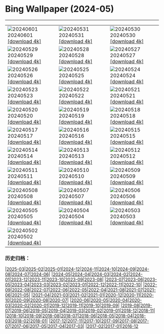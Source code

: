 # Bing Wallpaper (2024-05)
**************

<table><tr><td><img class="wallpaper" src="https://www.bing.com/th?id=OHR.PrideMonthSF_JA-JP2832342132_1920x1080.jpg" alt="20240601"> 20240601 <a class="wallpaper_link" href="https://www.bing.com/th?id=OHR.PrideMonthSF_JA-JP2832342132_UHD.jpg">[download 4k]</a></td><td><img class="wallpaper" src="https://www.bing.com/th?id=OHR.YorkshireDalesNP_JA-JP2753526222_1920x1080.jpg" alt="20240531"> 20240531 <a class="wallpaper_link" href="https://www.bing.com/th?id=OHR.YorkshireDalesNP_JA-JP2753526222_UHD.jpg">[download 4k]</a></td><td><img class="wallpaper" src="https://www.bing.com/th?id=OHR.Everglades90th_JA-JP3090725626_1920x1080.jpg" alt="20240530"> 20240530 <a class="wallpaper_link" href="https://www.bing.com/th?id=OHR.Everglades90th_JA-JP3090725626_UHD.jpg">[download 4k]</a></td></tr><tr><td><img class="wallpaper" src="https://www.bing.com/th?id=OHR.MullOtter_JA-JP2913567009_1920x1080.jpg" alt="20240529"> 20240529 <a class="wallpaper_link" href="https://www.bing.com/th?id=OHR.MullOtter_JA-JP2913567009_UHD.jpg">[download 4k]</a></td><td><img class="wallpaper" src="https://www.bing.com/th?id=OHR.MeteoraMonastery_JA-JP2717990749_1920x1080.jpg" alt="20240528"> 20240528 <a class="wallpaper_link" href="https://www.bing.com/th?id=OHR.MeteoraMonastery_JA-JP2717990749_UHD.jpg">[download 4k]</a></td><td><img class="wallpaper" src="https://www.bing.com/th?id=OHR.HedgehogMeadow_JA-JP0023153078_1920x1080.jpg" alt="20240527"> 20240527 <a class="wallpaper_link" href="https://www.bing.com/th?id=OHR.HedgehogMeadow_JA-JP0023153078_UHD.jpg">[download 4k]</a></td></tr><tr><td><img class="wallpaper" src="https://www.bing.com/th?id=OHR.MethowWildflowers_JA-JP2117575252_1920x1080.jpg" alt="20240526"> 20240526 <a class="wallpaper_link" href="https://www.bing.com/th?id=OHR.MethowWildflowers_JA-JP2117575252_UHD.jpg">[download 4k]</a></td><td><img class="wallpaper" src="https://www.bing.com/th?id=OHR.MoroccoBenhaddou_JA-JP1858999164_1920x1080.jpg" alt="20240525"> 20240525 <a class="wallpaper_link" href="https://www.bing.com/th?id=OHR.MoroccoBenhaddou_JA-JP1858999164_UHD.jpg">[download 4k]</a></td><td><img class="wallpaper" src="https://www.bing.com/th?id=OHR.OrdesaNationalPark_JA-JP1484731643_1920x1080.jpg" alt="20240524"> 20240524 <a class="wallpaper_link" href="https://www.bing.com/th?id=OHR.OrdesaNationalPark_JA-JP1484731643_UHD.jpg">[download 4k]</a></td></tr><tr><td><img class="wallpaper" src="https://www.bing.com/th?id=OHR.IndianStarTortoise_JA-JP1239891119_1920x1080.jpg" alt="20240523"> 20240523 <a class="wallpaper_link" href="https://www.bing.com/th?id=OHR.IndianStarTortoise_JA-JP1239891119_UHD.jpg">[download 4k]</a></td><td><img class="wallpaper" src="https://www.bing.com/th?id=OHR.SkyTree2024_JA-JP0993799568_1920x1080.jpg" alt="20240522"> 20240522 <a class="wallpaper_link" href="https://www.bing.com/th?id=OHR.SkyTree2024_JA-JP0993799568_UHD.jpg">[download 4k]</a></td><td><img class="wallpaper" src="https://www.bing.com/th?id=OHR.MalaysiaTea_JA-JP0806186041_1920x1080.jpg" alt="20240521"> 20240521 <a class="wallpaper_link" href="https://www.bing.com/th?id=OHR.MalaysiaTea_JA-JP0806186041_UHD.jpg">[download 4k]</a></td></tr><tr><td><img class="wallpaper" src="https://www.bing.com/th?id=OHR.HoneycombBee_JA-JP0520778035_1920x1080.jpg" alt="20240520"> 20240520 <a class="wallpaper_link" href="https://www.bing.com/th?id=OHR.HoneycombBee_JA-JP0520778035_UHD.jpg">[download 4k]</a></td><td><img class="wallpaper" src="https://www.bing.com/th?id=OHR.VernazzaItaly_JA-JP0110983802_1920x1080.jpg" alt="20240519"> 20240519 <a class="wallpaper_link" href="https://www.bing.com/th?id=OHR.VernazzaItaly_JA-JP0110983802_UHD.jpg">[download 4k]</a></td><td><img class="wallpaper" src="https://www.bing.com/th?id=OHR.Museum2024_JA-JP9828975611_1920x1080.jpg" alt="20240518"> 20240518 <a class="wallpaper_link" href="https://www.bing.com/th?id=OHR.Museum2024_JA-JP9828975611_UHD.jpg">[download 4k]</a></td></tr><tr><td><img class="wallpaper" src="https://www.bing.com/th?id=OHR.TarangireElephants_JA-JP9488936307_1920x1080.jpg" alt="20240517"> 20240517 <a class="wallpaper_link" href="https://www.bing.com/th?id=OHR.TarangireElephants_JA-JP9488936307_UHD.jpg">[download 4k]</a></td><td><img class="wallpaper" src="https://www.bing.com/th?id=OHR.DayOfLight_JA-JP1257596439_1920x1080.jpg" alt="20240516"> 20240516 <a class="wallpaper_link" href="https://www.bing.com/th?id=OHR.DayOfLight_JA-JP1257596439_UHD.jpg">[download 4k]</a></td><td><img class="wallpaper" src="https://www.bing.com/th?id=OHR.AoiMatsuri2024_JA-JP1018506374_1920x1080.jpg" alt="20240515"> 20240515 <a class="wallpaper_link" href="https://www.bing.com/th?id=OHR.AoiMatsuri2024_JA-JP1018506374_UHD.jpg">[download 4k]</a></td></tr><tr><td><img class="wallpaper" src="https://www.bing.com/th?id=OHR.CarlsbadNP_JA-JP0802484908_1920x1080.jpg" alt="20240514"> 20240514 <a class="wallpaper_link" href="https://www.bing.com/th?id=OHR.CarlsbadNP_JA-JP0802484908_UHD.jpg">[download 4k]</a></td><td><img class="wallpaper" src="https://www.bing.com/th?id=OHR.NamibiaCanyon_JA-JP0410618255_1920x1080.jpg" alt="20240513"> 20240513 <a class="wallpaper_link" href="https://www.bing.com/th?id=OHR.NamibiaCanyon_JA-JP0410618255_UHD.jpg">[download 4k]</a></td><td><img class="wallpaper" src="https://www.bing.com/th?id=OHR.GuanacoMother_JA-JP0047652462_1920x1080.jpg" alt="20240512"> 20240512 <a class="wallpaper_link" href="https://www.bing.com/th?id=OHR.GuanacoMother_JA-JP0047652462_UHD.jpg">[download 4k]</a></td></tr><tr><td><img class="wallpaper" src="https://www.bing.com/th?id=OHR.TexasIndigoBunting_JA-JP9651791616_1920x1080.jpg" alt="20240511"> 20240511 <a class="wallpaper_link" href="https://www.bing.com/th?id=OHR.TexasIndigoBunting_JA-JP9651791616_UHD.jpg">[download 4k]</a></td><td><img class="wallpaper" src="https://www.bing.com/th?id=OHR.MisoolRajaAmpat_JA-JP9378923555_1920x1080.jpg" alt="20240510"> 20240510 <a class="wallpaper_link" href="https://www.bing.com/th?id=OHR.MisoolRajaAmpat_JA-JP9378923555_UHD.jpg">[download 4k]</a></td><td><img class="wallpaper" src="https://www.bing.com/th?id=OHR.EmirganPark_JA-JP9127414605_1920x1080.jpg" alt="20240509"> 20240509 <a class="wallpaper_link" href="https://www.bing.com/th?id=OHR.EmirganPark_JA-JP9127414605_UHD.jpg">[download 4k]</a></td></tr><tr><td><img class="wallpaper" src="https://www.bing.com/th?id=OHR.PortMarseille_JA-JP8874439197_1920x1080.jpg" alt="20240508"> 20240508 <a class="wallpaper_link" href="https://www.bing.com/th?id=OHR.PortMarseille_JA-JP8874439197_UHD.jpg">[download 4k]</a></td><td><img class="wallpaper" src="https://www.bing.com/th?id=OHR.BlueCityIndia_JA-JP8642255541_1920x1080.jpg" alt="20240507"> 20240507 <a class="wallpaper_link" href="https://www.bing.com/th?id=OHR.BlueCityIndia_JA-JP8642255541_UHD.jpg">[download 4k]</a></td><td><img class="wallpaper" src="https://www.bing.com/th?id=OHR.TheRoachesPeakDistrict_JA-JP3004843172_1920x1080.jpg" alt="20240506"> 20240506 <a class="wallpaper_link" href="https://www.bing.com/th?id=OHR.TheRoachesPeakDistrict_JA-JP3004843172_UHD.jpg">[download 4k]</a></td></tr><tr><td><img class="wallpaper" src="https://www.bing.com/th?id=OHR.ChildrenDay2024_JA-JP8175282270_1920x1080.jpg" alt="20240505"> 20240505 <a class="wallpaper_link" href="https://www.bing.com/th?id=OHR.ChildrenDay2024_JA-JP8175282270_UHD.jpg">[download 4k]</a></td><td><img class="wallpaper" src="https://www.bing.com/th?id=OHR.JediMonastery_JA-JP7788266024_1920x1080.jpg" alt="20240504"> 20240504 <a class="wallpaper_link" href="https://www.bing.com/th?id=OHR.JediMonastery_JA-JP7788266024_UHD.jpg">[download 4k]</a></td><td><img class="wallpaper" src="https://www.bing.com/th?id=OHR.SonoranSpring_JA-JP1708087750_1920x1080.jpg" alt="20240503"> 20240503 <a class="wallpaper_link" href="https://www.bing.com/th?id=OHR.SonoranSpring_JA-JP1708087750_UHD.jpg">[download 4k]</a></td></tr><tr><td><img class="wallpaper" src="https://www.bing.com/th?id=OHR.CratersOfTheMoon_JA-JP5423756803_1920x1080.jpg" alt="20240502"> 20240502 <a class="wallpaper_link" href="https://www.bing.com/th?id=OHR.CratersOfTheMoon_JA-JP5423756803_UHD.jpg">[download 4k]</a></td><td></td><td></td></tr></table>

### 历史归档：

|[2025-03](/../2025-03/2025-03.md)|[2025-02](/../2025-02/2025-02.md)|[2025-01](/../2025-01/2025-01.md)|[2024-12](/../2024-12/2024-12.md)|[2024-11](/../2024-11/2024-11.md)|[2024-10](/../2024-10/2024-10.md)|[2024-09](/../2024-09/2024-09.md)|[2024-08](/../2024-08/2024-08.md)|[2024-07](/../2024-07/2024-07.md)|[2024-06](/../2024-06/2024-06.md)|
|[2024-05](/2024-05.md)|[2024-04](/../2024-04/2024-04.md)|[2024-03](/../2024-03/2024-03.md)|[2024-02](/../2024-02/2024-02.md)|[2024-01](/../2024-01/2024-01.md)|[2023-12](/../2023-12/2023-12.md)|[2023-11](/../2023-11/2023-11.md)|[2023-10](/../2023-10/2023-10.md)|[2023-09](/../2023-09/2023-09.md)|[2023-08](/../2023-08/2023-08.md)|
|[2023-07](/../2023-07/2023-07.md)|[2023-06](/../2023-06/2023-06.md)|[2023-05](/../2023-05/2023-05.md)|[2023-04](/../2023-04/2023-04.md)|[2023-03](/../2023-03/2023-03.md)|[2023-02](/../2023-02/2023-02.md)|[2023-01](/../2023-01/2023-01.md)|[2022-12](/../2022-12/2022-12.md)|[2022-11](/../2022-11/2022-11.md)|[2022-10](/../2022-10/2022-10.md)|
|[2022-09](/../2022-09/2022-09.md)|[2022-08](/../2022-08/2022-08.md)|[2022-07](/../2022-07/2022-07.md)|[2022-06](/../2022-06/2022-06.md)|[2022-05](/../2022-05/2022-05.md)|[2022-04](/../2022-04/2022-04.md)|[2021-08](/../2021-08/2021-08.md)|[2021-07](/../2021-07/2021-07.md)|[2021-06](/../2021-06/2021-06.md)|[2021-05](/../2021-05/2021-05.md)|
|[2021-04](/../2021-04/2021-04.md)|[2021-03](/../2021-03/2021-03.md)|[2021-02](/../2021-02/2021-02.md)|[2021-01](/../2021-01/2021-01.md)|[2020-12](/../2020-12/2020-12.md)|[2020-11](/../2020-11/2020-11.md)|[2020-10](/../2020-10/2020-10.md)|[2020-09](/../2020-09/2020-09.md)|[2020-08](/../2020-08/2020-08.md)|[2020-07](/../2020-07/2020-07.md)|
|[2020-06](/../2020-06/2020-06.md)|[2020-05](/../2020-05/2020-05.md)|[2020-04](/../2020-04/2020-04.md)|[2020-03](/../2020-03/2020-03.md)|[2020-02](/../2020-02/2020-02.md)|[2020-01](/../2020-01/2020-01.md)|[2019-12](/../2019-12/2019-12.md)|[2019-11](/../2019-11/2019-11.md)|[2019-10](/../2019-10/2019-10.md)|[2019-09](/../2019-09/2019-09.md)|
|[2019-08](/../2019-08/2019-08.md)|[2019-07](/../2019-07/2019-07.md)|[2019-06](/../2019-06/2019-06.md)|[2019-05](/../2019-05/2019-05.md)|[2019-04](/../2019-04/2019-04.md)|[2019-03](/../2019-03/2019-03.md)|[2019-02](/../2019-02/2019-02.md)|[2019-01](/../2019-01/2019-01.md)|[2018-12](/../2018-12/2018-12.md)|[2018-11](/../2018-11/2018-11.md)|
|[2018-10](/../2018-10/2018-10.md)|[2018-09](/../2018-09/2018-09.md)|[2018-08](/../2018-08/2018-08.md)|[2018-07](/../2018-07/2018-07.md)|[2018-06](/../2018-06/2018-06.md)|[2018-05](/../2018-05/2018-05.md)|[2018-04](/../2018-04/2018-04.md)|[2018-03](/../2018-03/2018-03.md)|[2018-02](/../2018-02/2018-02.md)|[2018-01](/../2018-01/2018-01.md)|
|[2017-12](/../2017-12/2017-12.md)|[2017-11](/../2017-11/2017-11.md)|[2017-10](/../2017-10/2017-10.md)|[2017-09](/../2017-09/2017-09.md)|[2017-08](/../2017-08/2017-08.md)|[2017-07](/../2017-07/2017-07.md)|[2017-06](/../2017-06/2017-06.md)|[2017-05](/../2017-05/2017-05.md)|[2017-04](/../2017-04/2017-04.md)|[2017-03](/../2017-03/2017-03.md)|
|[2017-02](/../2017-02/2017-02.md)|[2017-01](/../2017-01/2017-01.md)|[2016-12](/../2016-12/2016-12.md)